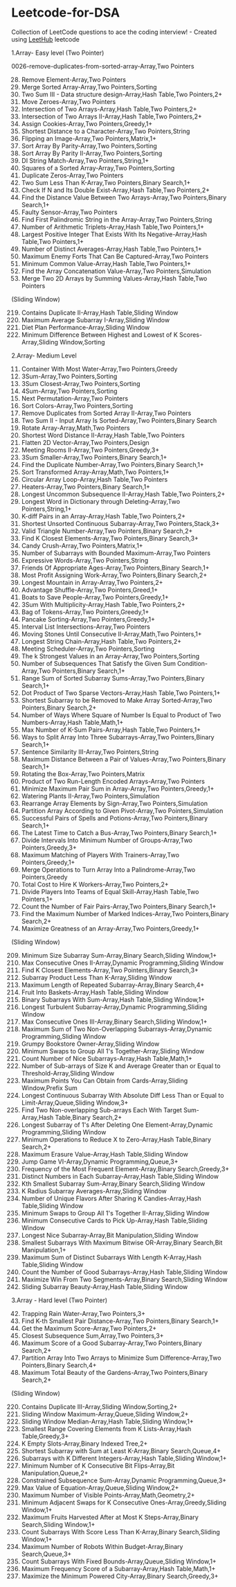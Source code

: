 # Leetcode-for-DSA
Collection of LeetCode questions to ace the coding interview! - Created using [LeetHub](https://github.com/QasimWani/LeetHub)
leetcode 

1.Array- Easy level
(Two Pointer)

0026-remove-duplicates-from-sorted-array-Array,Two Pointers

28. Remove Element-Array,Two Pointers
88. Merge Sorted Array-Array,Two Pointers,Sorting
170. Two Sum III - Data structure design-Array,Hash Table,Two Pointers,2+
283. Move Zeroes-Array,Two Pointers
349. Intersection of Two Arrays-Array,Hash Table,Two Pointers,2+
350. Intersection of Two Arrays II-Array,Hash Table,Two Pointers,2+
455. Assign Cookies-Array,Two Pointers,Greedy,1+
821. Shortest Distance to a Character-Array,Two Pointers,String
832. Flipping an Image-Array,Two Pointers,Matrix,1+
905. Sort Array By Parity-Array,Two Pointers,Sorting
922. Sort Array By Parity II-Array,Two Pointers,Sorting
942. DI String Match-Array,Two Pointers,String,1+
977. Squares of a Sorted Array-Array,Two Pointers,Sorting
1089. Duplicate Zeros-Array,Two Pointers
1099. Two Sum Less Than K-Array,Two Pointers,Binary Search,1+
1346. Check If N and Its Double Exist-Array,Hash Table,Two Pointers,2+
1385. Find the Distance Value Between Two Arrays-Array,Two Pointers,Binary Search,1+
1826. Faulty Sensor-Array,Two Pointers
2108. Find First Palindromic String in the Array-Array,Two Pointers,String
2367. Number of Arithmetic Triplets-Array,Hash Table,Two Pointers,1+
2441. Largest Positive Integer That Exists With Its Negative-Array,Hash Table,Two Pointers,1+
2465. Number of Distinct Averages-Array,Hash Table,Two Pointers,1+
2511. Maximum Enemy Forts That Can Be Captured-Array,Two Pointers
2540. Minimum Common Value-Array,Hash Table,Two Pointers,1+
2562. Find the Array Concatenation Value-Array,Two Pointers,Simulation
2570. Merge Two 2D Arrays by Summing Values-Array,Hash Table,Two Pointers

(Sliding Window)


219. Contains Duplicate II-Array,Hash Table,Sliding Window
643. Maximum Average Subarray I-Array,Sliding Window
1176. Diet Plan Performance-Array,Sliding Window
1984. Minimum Difference Between Highest and Lowest of K Scores-Array,Sliding Window,Sorting



2.Array- Medium Level


11. Container With Most Water-Array,Two Pointers,Greedy
15. 3Sum-Array,Two Pointers,Sorting
16. 3Sum Closest-Array,Two Pointers,Sorting
18. 4Sum-Array,Two Pointers,Sorting
31. Next Permutation-Array,Two Pointers
75. Sort Colors-Array,Two Pointers,Sorting
80. Remove Duplicates from Sorted Array II-Array,Two Pointers
167. Two Sum II - Input Array Is Sorted-Array,Two Pointers,Binary Search
189. Rotate Array-Array,Math,Two Pointers
244. Shortest Word Distance II-Array,Hash Table,Two Pointers
251. Flatten 2D Vector-Array,Two Pointers,Design
253. Meeting Rooms II-Array,Two Pointers,Greedy,3+
259. 3Sum Smaller-Array,Two Pointers,Binary Search,1+
287. Find the Duplicate Number-Array,Two Pointers,Binary Search,1+
360. Sort Transformed Array-Array,Math,Two Pointers,1+
457. Circular Array Loop-Array,Hash Table,Two Pointers
475. Heaters-Array,Two Pointers,Binary Search,1+
522. Longest Uncommon Subsequence II-Array,Hash Table,Two Pointers,2+
524. Longest Word in Dictionary through Deleting-Array,Two Pointers,String,1+
532. K-diff Pairs in an Array-Array,Hash Table,Two Pointers,2+
581. Shortest Unsorted Continuous Subarray-Array,Two Pointers,Stack,3+
611. Valid Triangle Number-Array,Two Pointers,Binary Search,2+
658. Find K Closest Elements-Array,Two Pointers,Binary Search,3+
723. Candy Crush-Array,Two Pointers,Matrix,1+
795. Number of Subarrays with Bounded Maximum-Array,Two Pointers
809. Expressive Words-Array,Two Pointers,String
825. Friends Of Appropriate Ages-Array,Two Pointers,Binary Search,1+
826. Most Profit Assigning Work-Array,Two Pointers,Binary Search,2+
845. Longest Mountain in Array-Array,Two Pointers,2+
870. Advantage Shuffle-Array,Two Pointers,Greed,1+
881. Boats to Save People-Array,Two Pointers,Greedy,1+
923. 3Sum With Multiplicity-Array,Hash Table,Two Pointers,2+
948. Bag of Tokens-Array,Two Pointers,Greedy,1+
969. Pancake Sorting-Array,Two Pointers,Greedy,1+
986. Interval List Intersections-Array,Two Pointers
1040. Moving Stones Until Consecutive II-Array,Math,Two Pointers,1+
1048. Longest String Chain-Array,Hash Table,Two Pointers,2+
1229. Meeting Scheduler-Array,Two Pointers,Sorting
1471. The k Strongest Values in an Array-Array,Two Pointers,Sorting
1498. Number of Subsequences That Satisfy the Given Sum Condition-Array,Two Pointers,Binary Search,1+
1508. Range Sum of Sorted Subarray Sums-Array,Two Pointers,Binary Search,1+
1570. Dot Product of Two Sparse Vectors-Array,Hash Table,Two Pointers,1+
1574. Shortest Subarray to be Removed to Make Array Sorted-Array,Two Pointers,Binary Search,2+
1577. Number of Ways Where Square of Number Is Equal to Product of Two Numbers-Array,Hash Table,Math,1+
1679. Max Number of K-Sum Pairs-Array,Hash Table,Two Pointers,1+
1712. Ways to Split Array Into Three Subarrays-Array,Two Pointers,Binary Search,1+
1813. Sentence Similarity III-Array,Two Pointers,String
1855. Maximum Distance Between a Pair of Values-Array,Two Pointers,Binary Search,1+
1861. Rotating the Box-Array,Two Pointers,Matrix
1868. Product of Two Run-Length Encoded Arrays-Array,Two Pointers
1877. Minimize Maximum Pair Sum in Array-Array,Two Pointers,Greedy,1+
2105. Watering Plants II-Array,Two Pointers,Simulation
2149. Rearrange Array Elements by Sign-Array,Two Pointers,Simulation
2161. Partition Array According to Given Pivot-Array,Two Pointers,Simulation
2300. Successful Pairs of Spells and Potions-Array,Two Pointers,Binary Search,1+
2332. The Latest Time to Catch a Bus-Array,Two Pointers,Binary Search,1+
2406. Divide Intervals Into Minimum Number of Groups-Array,Two Pointers,Greedy,3+
2410. Maximum Matching of Players With Trainers-Array,Two Pointers,Greedy,1+
2422. Merge Operations to Turn Array Into a Palindrome-Array,Two Pointers,Greedy
2462. Total Cost to Hire K Workers-Array,Two Pointers,2+
2491. Divide Players Into Teams of Equal Skill-Array,Hash Table,Two Pointers,1+
2563. Count the Number of Fair Pairs-Array,Two Pointers,Binary Search,1+
2576. Find the Maximum Number of Marked Indices-Array,Two Pointers,Binary Search,2+
2592. Maximize Greatness of an Array-Array,Two Pointers,Greedy,1+

(Sliding Window)


209. Minimum Size Subarray Sum-Array,Binary Search,Sliding Window,1+
487. Max Consecutive Ones II-Array,Dynamic Programming,Sliding Window
658. Find K Closest Elements-Array,Two Pointers,Binary Search,3+
713. Subarray Product Less Than K-Array,Sliding Window
718. Maximum Length of Repeated Subarray-Array,Binary Search,4+
904. Fruit Into Baskets-Array,Hash Table,Sliding Window
930. Binary Subarrays With Sum-Array,Hash Table,Sliding Window,1+
978. Longest Turbulent Subarray-Array,Dynamic Programming,Sliding Window
1004. Max Consecutive Ones III-Array,Binary Search,Sliding Window,1+
1031. Maximum Sum of Two Non-Overlapping Subarrays-Array,Dynamic Programming,Sliding Window
1052. Grumpy Bookstore Owner-Array,Sliding Window
1151. Minimum Swaps to Group All 1's Together-Array,Sliding Window
1248. Count Number of Nice Subarrays-Array,Hash Table,Math,1+
1343. Number of Sub-arrays of Size K and Average Greater than or Equal to Threshold-Array,Sliding Window
1423. Maximum Points You Can Obtain from Cards-Array,Sliding Window,Prefix Sum
1438. Longest Continuous Subarray With Absolute Diff Less Than or Equal to Limit-Array,Queue,Sliding Window,3+
1477. Find Two Non-overlapping Sub-arrays Each With Target Sum-Array,Hash Table,Binary Search,2+
1493. Longest Subarray of 1's After Deleting One Element-Array,Dynamic Programming,Sliding Window
1658. Minimum Operations to Reduce X to Zero-Array,Hash Table,Binary Search,2+
1695. Maximum Erasure Value-Array,Hash Table,Sliding Window
1696. Jump Game VI-Array,Dynamic Programming,Queue,3+
1838. Frequency of the Most Frequent Element-Array,Binary Search,Greedy,3+
1852. Distinct Numbers in Each Subarray-Array,Hash Table,Sliding Window
1918. Kth Smallest Subarray Sum-Array,Binary Search,Sliding Window
2090. K Radius Subarray Averages-Array,Sliding Window
2107. Number of Unique Flavors After Sharing K Candies-Array,Hash Table,Sliding Window
2134. Minimum Swaps to Group All 1's Together II-Array,Sliding Window
2260. Minimum Consecutive Cards to Pick Up-Array,Hash Table,Sliding Window
2401. Longest Nice Subarray-Array,Bit Manipulation,Sliding Window
2411. Smallest Subarrays With Maximum Bitwise OR-Array,Binary Search,Bit Manipulation,1+
2461. Maximum Sum of Distinct Subarrays With Length K-Array,Hash Table,Sliding Window
2537. Count the Number of Good Subarrays-Array,Hash Table,Sliding Window
2555. Maximize Win From Two Segments-Array,Binary Search,Sliding Window
2653. Sliding Subarray Beauty-Array,Hash Table,Sliding Window

3.Array - Hard level
(Two Pointer)

42. Trapping Rain Water-Array,Two Pointers,3+
719. Find K-th Smallest Pair Distance-Array,Two Pointers,Binary Search,1+
1537. Get the Maximum Score-Array,Two Pointers,2+
1755. Closest Subsequence Sum,Array,Two Pointers,3+
1793. Maximum Score of a Good Subarray-Array,Two Pointers,Binary Search,2+
2035. Partition Array Into Two Arrays to Minimize Sum Difference-Array,Two Pointers,Binary Search,4+
2234. Maximum Total Beauty of the Gardens-Array,Two Pointers,Binary Search,2+

(Sliding Window)

220. Contains Duplicate III-Array,Sliding Window,Sorting,2+
239. Sliding Window Maximum-Array,Queue,Sliding Window,2+
480. Sliding Window Median-Array,Hash Table,Sliding Window,1+
632. Smallest Range Covering Elements from K Lists-Array,Hash Table,Greedy,3+
683. K Empty Slots-Array,Binary Indexed Tree,2+
862. Shortest Subarray with Sum at Least K-Array,Binary Search,Queue,4+
992. Subarrays with K Different Integers-Array,Hash Table,Sliding Window,1+
995. Minimum Number of K Consecutive Bit Flips-Array,Bit Manipulation,Queue,2+
1425. Constrained Subsequence Sum-Array,Dynamic Programming,Queue,3+
1499. Max Value of Equation-Array,Queue,Sliding Window,2+
1610. Maximum Number of Visible Points-Array,Math,Geometry,2+
1703. Minimum Adjacent Swaps for K Consecutive Ones-Array,Greedy,Sliding Window,1+
2106. Maximum Fruits Harvested After at Most K Steps-Array,Binary Search,Sliding Window,1+
2302. Count Subarrays With Score Less Than K-Array,Binary Search,Sliding Window,1+
2398. Maximum Number of Robots Within Budget-Array,Binary Search,Queue,3+
2444. Count Subarrays With Fixed Bounds-Array,Queue,Sliding Window,1+
2524. Maximum Frequency Score of a Subarray-Array,Hash Table,Math,1+
2528. Maximize the Minimum Powered City-Array,Binary Search,Greedy,3+

